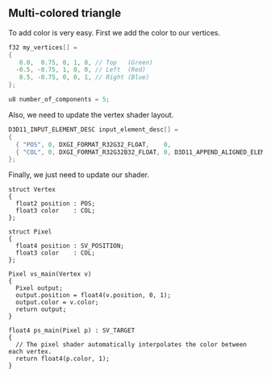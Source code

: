 ## Multi-colored triangle

To add color is very easy. First we add the color to our vertices.

```cpp
f32 my_vertices[] =
{
   0.0,  0.75, 0, 1, 0, // Top   (Green)
  -0.5, -0.75, 1, 0, 0, // Left  (Red)
   0.5, -0.75, 0, 0, 1, // Right (Blue)
};

u8 number_of_components = 5;
```

Also, we need to update the vertex shader layout.

```cpp
D3D11_INPUT_ELEMENT_DESC input_element_desc[] =
{
  { "POS", 0, DXGI_FORMAT_R32G32_FLOAT,    0,                            0, D3D11_INPUT_PER_VERTEX_DATA, 0 },
  { "COL", 0, DXGI_FORMAT_R32G32B32_FLOAT, 0, D3D11_APPEND_ALIGNED_ELEMENT, D3D11_INPUT_PER_VERTEX_DATA, 0 }, // D3D11_APPEND_ALIGNED_ELEMENT is to automatically add the correct offset for the COL element. Otherwise we would need to pass sizeof(f32) * 2.
};
```

Finally, we just need to update our shader.

```hlsl
struct Vertex
{
  float2 position : POS;
  float3 color    : COL;
};

struct Pixel
{
  float4 position : SV_POSITION;
  float3 color    : COL;
};

Pixel vs_main(Vertex v)
{
  Pixel output;
  output.position = float4(v.position, 0, 1);
  output.color = v.color;
  return output;
}

float4 ps_main(Pixel p) : SV_TARGET
{
  // The pixel shader automatically interpolates the color between each vertex.
  return float4(p.color, 1);
}
```